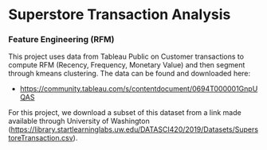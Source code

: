 # Superstore Transaction Analysis
### Feature Engineering (RFM)

This project uses data from Tableau Public on Customer transactions to compute RFM (Recency, Frequency, Monetary Value) and then segment through kmeans clustering.
The data can be found and downloaded here: 
- https://community.tableau.com/s/contentdocument/0694T000001GnpUQAS

For this project, we download a subset of this dataset from a link made available through University of Washington (https://library.startlearninglabs.uw.edu/DATASCI420/2019/Datasets/SuperstoreTransaction.csv).
